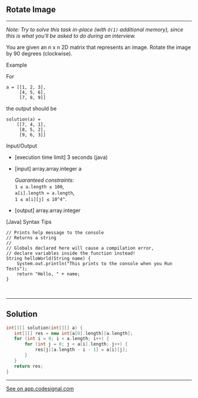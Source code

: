 ## Rotate Image
---
*Note: Try to solve this task in-place (with `O(1)` additional memory), since this is what you'll be asked to do during an interview.*

You are given an n x n 2D matrix that represents an image. Rotate the image by 90 degrees (clockwise).

Example

For

```
a = [[1, 2, 3],
     [4, 5, 6],
     [7, 8, 9]]

```

the output should be

```
solution(a) =
    [[7, 4, 1],
     [8, 5, 2],
     [9, 6, 3]]

```

Input/Output

-   [execution time limit] 3 seconds (java)

-   [input] array.array.integer a

    *Guaranteed constraints:*\
    `1 ≤ a.length ≤ 100`,\
    `a[i].length = a.length`,\
    `1 ≤ a[i][j] ≤ 10^4^`.

-   [output] array.array.integer

[Java] Syntax Tips

```
// Prints help message to the console
// Returns a string
//
// Globals declared here will cause a compilation error,
// declare variables inside the function instead!
String helloWorld(String name) {
    System.out.println("This prints to the console when you Run Tests");
    return "Hello, " + name;
}

```

<br>

---
## Solution

```c++
int[][] solution(int[][] a) {
   int[][] res = new int[a[0].length][a.length];
   for (int i = 0; i < a.length; i++) {
       for (int j = 0; j < a[i].length; j++) {
           res[j][a.length - i - 1] = a[i][j];
       }
   }
   return res;
}
```


---
[See on app.codesignal.com](https://app.codesignal.com/interview-practice/task/5A8jwLGcEpTPyyjTB/description)